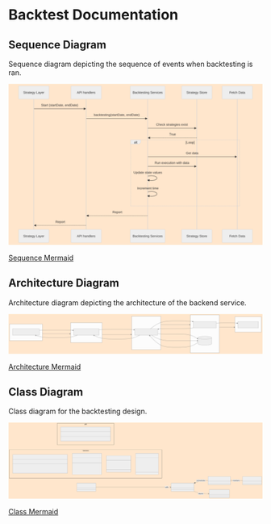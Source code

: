 # Backtest Documentation

## Sequence Diagram

Sequence diagram depicting the sequence of events when backtesting is ran. 

![Sequence Diagram](/docs/Execution/Backtest/Diagrams/Sequence/Sequence.drawio.svg)

[Sequence Mermaid](/docs/Execution/Backtest/Diagrams/Sequence/Sequence.mmd)

## Architecture Diagram

Architecture diagram depicting the architecture of the backend service. 

![Architecture Diagram](/docs/Execution/Backtest/Diagrams/Architecture/Architecture.drawio.svg)

[Architecture Mermaid](/docs/Execution/Backtest/Diagrams/Architecture/Architecture.mmd)

## Class Diagram

Class diagram for the backtesting design.

![Class Diagram](/docs/Execution/Backtest/Diagrams/Class/Class.drawio.svg)

[Class Mermaid](/docs/Execution/Backtest/Diagrams/Class/Class.mmd)